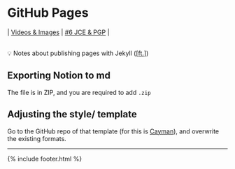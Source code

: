 # GitHub Pages

| [Videos & Images](page2.md) | [#6 JCE & PGP](SpringBoot-Framework-POC/6/JCE_PGP.md) |

<br>
<aside>
💡 Notes about publishing pages with Jekyll ([<a href="https://www.linkedin.com/learning/learning-github-pages/next-steps?autoSkip=true&autoplay=true&resume=false&u=94136124">ft.</a>])

</aside>

## Exporting Notion to md

The file is in ZIP, and you are required to add `.zip`

## Adjusting the style/ template

Go to the GitHub repo of that template (for this is [Cayman](https://github.com/pages-themes/cayman)), and overwrite the existing formats.


---
{% include footer.html %}
